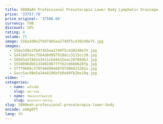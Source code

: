 ```yaml
---
title: 5000mAh Professional Presoterapia Lower Body Lymphatic Drainage อุปกรณ์เต็มขาและสะโพกนวดบําบัดระบบ
price: '33757.78'
price_original: '37508.66'
currency: THB
discount: 10%
rating: 4
volume: 71
image: S56a3d8e2fb974b5ea2749f5c430240e7V.jpg
images:
  - S56a3d8e2fb974b5ea2749f5c430240e7V.jpg
  - Sd41807dec7584d8d997918dcc3115cc20.jpg
  - S89d3a5f842e3411cb44415eac20700dbJ.jpg
  - S558096db51334019877ff62cb6b8628fp.jpg
  - Sfff9689c370f48499e68f0fd88d15201u.jpg
  - Sacc5ac98e5a34e8196bfe0a99fb2be19q.jpg
video: ''
categories:
  - name: เครื่องมือ
    slug: เคร-องม
  - name: วัดและการวิเคราะห์
    slug: ดและการว-เคราะห
slug: 5000mah-professional-presoterapia-lower-body
encode: omAgOTY
lang: th
---
```

  